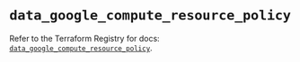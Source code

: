 # `data_google_compute_resource_policy`

Refer to the Terraform Registry for docs: [`data_google_compute_resource_policy`](https://registry.terraform.io/providers/hashicorp/google-beta/6.43.0/docs/data-sources/google_compute_resource_policy).
